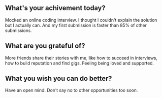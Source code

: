 ## What's your achivement today?
Mocked an online coding interview.
I thought I couldn't explain the solution but I actually can.
And my first submission is faster than 85% of other submissions.


## What are you grateful of?
More friends share their stories with me, like how to succeed in interviews, how to build reputation and find gigs.
Feeling being loved and supported.

## What you wish you can do better?
Have an open mind. Don't say no to other opportunities too soon.
